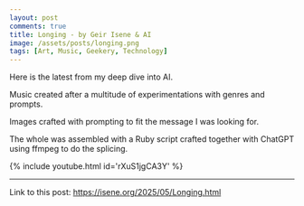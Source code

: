 ```yaml
---
layout: post
comments: true
title: Longing - by Geir Isene & AI
image: /assets/posts/longing.png
tags: [Art, Music, Geekery, Technology]
---
```


Here is the latest from my deep dive into AI.

Music created after a multitude of experimentations with genres and prompts.

Images crafted with prompting to fit the message I was looking for.

The whole was assembled with a Ruby script crafted together with ChatGPT using
ffmpeg to do the splicing.

{% include youtube.html id='rXuS1jgCA3Y' %}

---
Link to this post: <https://isene.org/2025/05/Longing.html>
